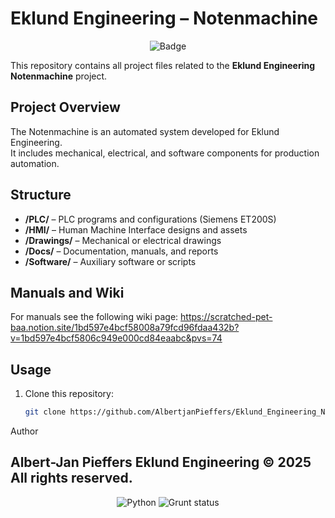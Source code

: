 # Eklund Engineering – Notenmachine

<p align="center">
	<img src="https://img.shields.io/badge/Current%20Version%3A-V2.1.2--Beta-yellow?style=for-the-badge&logo=siemens" alt="Badge">
</p>

This repository contains all project files related to the **Eklund Engineering Notenmachine** project.

## Project Overview
The Notenmachine is an automated system developed for Eklund Engineering.  
It includes mechanical, electrical, and software components for production automation.

## Structure
- **/PLC/** – PLC programs and configurations (Siemens ET200S)
- **/HMI/** – Human Machine Interface designs and assets
- **/Drawings/** – Mechanical or electrical drawings
- **/Docs/** – Documentation, manuals, and reports
- **/Software/** – Auxiliary software or scripts

## Manuals and Wiki
For manuals see the following wiki page: https://scratched-pet-baa.notion.site/1bd597e4bcf58008a79fcd96fdaa432b?v=1bd597e4bcf5806c949e000cd84eaabc&pvs=74


## Usage
1. Clone this repository:
   ```bash
   git clone https://github.com/AlbertjanPieffers/Eklund_Engineering_Notenmachine.git


Author

Albert-Jan Pieffers
Eklund Engineering
© 2025 All rights reserved.
-
<p align="center">
  <img src="https://img.shields.io/badge/python-3670A0?style=for-the-badge&logo=python&logoColor=ffdd54" alt="Python"> 
  <img src="https://forthebadge.com/images/badges/built-with-love.svg" alt="Grunt status">
</p>